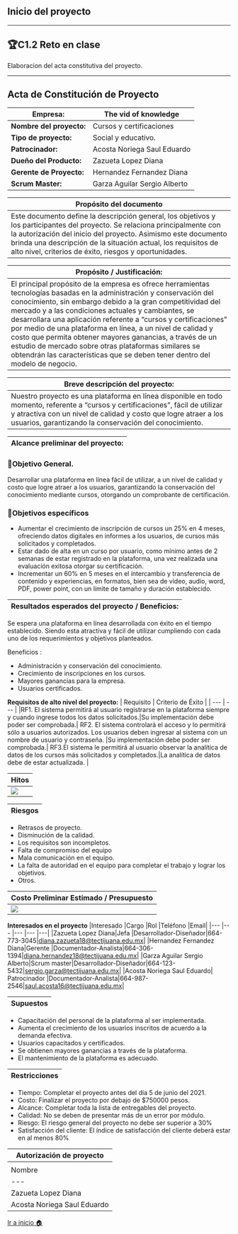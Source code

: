 ## Inicio del proyecto
-----
## 🏆C1.2 Reto en clase
Elaboracion del acta constitutiva del proyecto.

----
## **Acta de Constitución de Proyecto**

| **Empresa:** | The vid of knowledge|
| --- | ---  | 
|**Nombre del proyecto:**|Cursos y certificaciones 
|**Tipo de proyecto:**| Social y educativo.
|**Patrocinador:**| Acosta Noriega Saul Eduardo
|**Dueño del Producto:**| Zazueta Lopez Diana
|**Gerente de Proyecto:**| Hernandez Fernandez Diana
|**Scrum Master:**| Garza Aguilar Sergio Alberto |

| Propósito del documento | 
| --- |  
|Este documento define la descripción general, los objetivos y los participantes del proyecto. Se  relaciona principalmente con la autorización del inicio del proyecto. Asimismo este documento brinda una descripción de la situación actual, los requisitos de alto nivel,  criterios de éxito, riesgos y oportunidades. |


| Propósito / Justificación: | 
| --- | 
|El principal propósito de la empresa es ofrece herramientas tecnologías basadas en la administración y conservación del conocimiento, sin embargo debido a la gran competitividad del mercado y a las condiciones actuales y cambiantes, se desarrollara una aplicación referente a “cursos y certificaciones” por medio de una plataforma en línea, a un nivel de calidad y costo que permita obtener mayores ganancias,  a través de un estudio de mercado sobre otras plataformas similares se obtendrán las características que se deben tener dentro del modelo de negocio. |

| Breve descripción del proyecto:|
| --- |  
|Nuestro proyecto es una plataforma en línea disponible en todo momento,  referente a “cursos y certificaciones”, fácil de utilizar y atractiva con un nivel de calidad y costo que logre atraer a los usuarios, garantizando  la conservación del conocimiento. |

| Alcance preliminar del proyecto: | 
| --- |  

### 📝Objetivo General.
Desarrollar una plataforma en línea fácil de utilizar, a un nivel de calidad y costo que logre atraer a los usuarios, garantizando la conservación del conocimiento mediante cursos, otorgando un comprobante de certificación.
### 📝Objetivos específicos
- Aumentar el crecimiento de inscripción de cursos un 25% en 4 meses, ofreciendo datos digitales en informes a los usuarios, de cursos más solicitados y completados. 
- Estar dado de alta en un curso por usuario, como mínimo antes de 2 semanas de estar registrado en la plataforma, una vez realizada una evaluación exitosa otorgar su certificación.
- Incrementar un 60% en 5 meses en el intercambio y transferencia de contenido y experiencias, en formatos, bien sea de vídeo, audio, word, PDF, power point, con un límite de tamaño y duración establecido. 

| Resultados esperados del proyecto / Beneficios: | 
| --- |  
Se espera una plataforma en línea  desarrollada con éxito en el tiempo establecido. Siendo esta atractiva y fácil de utilizar cumpliendo con cada uno de los requerimientos y  objetivos planteados. 

Beneficios : 
- Administración y conservación del conocimiento.
- Crecimiento de inscripciones en los cursos.
- Mayores ganancias para la empresa.
- Usuarios certificados. 

 **Requisitos de alto nivel del proyecto:** 
| Requisito | Criterio de Éxito |
| --- | --- | 
|RF1. El sistema permitirá al usuario registrarse en la plataforma siempre y cuando ingrese todos los datos solicitados.|Su implementación debe poder ser comprobada.|
RF2. El sistema controlará el acceso y lo permitirá sólo a usuarios autorizados. Los usuarios deben ingresar al sistema con un nombre de usuario y contraseña. |Su implementación debe poder ser comprobada.|
RF3.El sistema le permitirá al usuario observar la analítica de datos de los cursos más solicitados y completados.|La analítica de datos debe de estar actualizada. |

| Hitos | 
| ---|  
|![](hitos.png)|

| Riesgos | 
| ---|  
- Retrasos de proyecto. 
- Disminución de la calidad.
- Los requisitos son incompletos.
- Falta de compromiso del equipo
- Mala comunicación en el equipo.
- La falta de autoridad en el equipo para completar el trabajo y lograr los objetivos.
- Otros. 


| Costo Preliminar Estimado / Presupuesto| 
| ---|  
|![](presupuesto.png)|


 **Interesados en el proyecto** 
|Interesado |Cargo |Rol |Teléfono |Email|
|--- |--- |--- |--- |---|
|Zazueta Lopez Diana|Jefa |Desarrollador-Diseñador|664-773-3045|diana.zazueta18@tectijuana.edu.mx|
|Hernandez Fernandez Diana|Gerente |Documentador-Analista|664-306-1394|diana.hernandez18@tectijuana.edu.mx|
|Garza Aguilar Sergio Alberto|Scrum master|Desarrollador-Diseñador|664-123-5432|sergio.garza@tectijuana.edu.mx|
|Acosta Noriega Saul Eduardo| Patrocinador |Documentador-Analista|664-987-2546|saul.acosta16@tectijuana.edu.mx|


|  Supuestos| 
| ---|  
- Capacitación del personal de la plataforma al ser implementada.
- Aumenta el crecimiento de los usuarios inscritos de acuerdo a la demanda efectiva.
- Usuarios capacitados y certificados.
- Se obtienen mayores ganancias a través de la plataforma.
- El mantenimiento de la plataforma es adecuado. 

| Restricciones| 
| ---|  
- Tiempo: Completar el proyecto antes del día 5 de junio del 2021.
- Costo: Finalizar el proyecto por debajo de $750000 pesos.
- Alcance: Completar toda la lista de entregables del proyecto.
- Calidad: No se deben de presentar más de un error por módulo. 
- Riesgo: El riesgo general del proyecto no debe ser superior a 30%
- Satisfacción del cliente: El índice de satisfacción del cliente deberá estar en al menos 80% 

| Autorización de proyecto| 
| ---|  
||
| Nombre| Cargo|Firma| Fecha|
| ---| ---|  ---|  ---|  
|Zazueta Lopez Diana| Dueño| DianaZ| 12/04/2021|
Acosta Noriega Saul Eduardo| Patrocinador| SaulA| 12/04/2021|

[Ir a inicio 🏠](https://github.com/ZazuetaDiana/Analisis-Avanzado-de-Software.)

